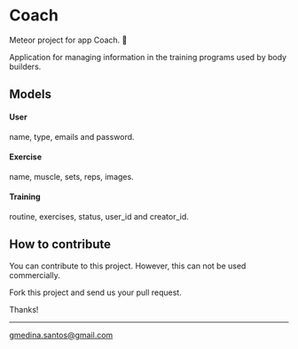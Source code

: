 # Coach

Meteor project for app Coach. :muscle:

Application for managing information in the training programs used by body builders.

## Models

#### User
name, type, emails and password.

#### Exercise
name, muscle, sets, reps, images.

#### Training
routine, exercises, status, user_id and creator_id.


## How to contribute

You can contribute to this project. However, this can not be used commercially.

Fork this project and send us your pull request.

Thanks!

---
gmedina.santos@gmail.com
